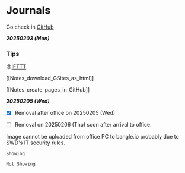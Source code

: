 # Journals

Go check in [GitHub](https://github.com/hkkmwong/hkkmwong/blob/main/Journals.md)

**_20250203 (Mon)_**

### Tips

😍[IFTTT](https://ifttt.com)

[[Notes_download_GSites_as_html]]

[[Notes_create_pages_in_GitHub]]

**_20250205 (Wed)_**

- [x] Removal after office on 20250205 (Wed)

- [ ] Removal on 20250206 (Thu) soon after arrival to office.

Image cannot be uploaded from office PC to bangle.io probably due to SWD's IT security rules.

`Showing`

`Not Showing`
